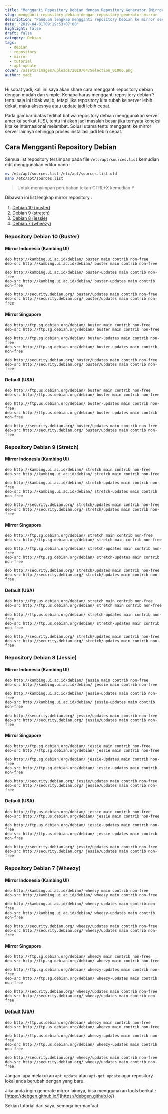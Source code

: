 ```yaml
---
title: "Mengganti Repository Debian dengan Repository Generator (Mirror)"
slug: mengganti-repository-debian-dengan-repository-generator-mirror
description: "Panduan lengkap mengganti repository Debian ke mirror server lokal guna mempercepat update. Tutorial untuk Debian 10, 9, 8, dan 7."
date: "2019-04-01T09:19:53+07:00"
highlight: false
draft: false
category: Debian
tags:
  - debian
  - repository
  - mirror
  - tutorial
  - apt-update
cover: /assets/images/uploads/2019/04/Selection_01006.png
author: yadi
---
```


Hi sobat yadi, kali ini saya akan share cara mengganti repository debian dengan mudah dan simple. Kenapa harus mengganti repository debian ? tentu saja ini tidak wajib, tetapi jika repository kita rubah ke server lebih dekat, maka aksesnya atau update jadi lebih cepat.

Pada gambar diatas terlihat bahwa repository debian menggunakan server amerika serikat (US), tentu ini akan jadi masalah besar jika ternyata koneksi kita ke internasional melambat. Solusi utama tentu mengganti ke mirror server lainnya sehingga proses installasi jadi lebih cepat.

## Cara Mengganti Repository Debian
Semua list repository tersimpan pada file `/etc/apt/sources.list` kemudian edit menggunakan editor nano :

```bash
mv /etc/apt/sources.list /etc/apt/sources.list.old
nano /etc/apt/sources.list
```

> Untuk menyimpan perubahan tekan CTRL+X kemudian Y

Dibawah ini list lengkap mirror repository :
1. [Debian 10 (buster)](#repository-debian-10-buster)
2. [Debian 9 (stretch)](#repository-debian-9-stretch)
3. [Debian 8 (jessie)](#repository-debian-8-jessie)
4. [Debian 7 (wheezy)](#repository-debian-7-wheezy)

### Repository Debian 10 (Buster)
#### Mirror Indonesia (Kambing UI)
```
deb http://kambing.ui.ac.id/debian/ buster main contrib non-free
deb-src http://kambing.ui.ac.id/debian/ buster main contrib non-free

deb http://kambing.ui.ac.id/debian/ buster-updates main contrib non-free
deb-src http://kambing.ui.ac.id/debian/ buster-updates main contrib non-free

deb http://security.debian.org/ buster/updates main contrib non-free
deb-src http://security.debian.org/ buster/updates main contrib non-free
```
#### Mirror Singapore
```
deb http://ftp.sg.debian.org/debian/ buster main contrib non-free
deb-src http://ftp.sg.debian.org/debian/ buster main contrib non-free

deb http://ftp.sg.debian.org/debian/ buster-updates main contrib non-free
deb-src http://ftp.sg.debian.org/debian/ buster-updates main contrib non-free

deb http://security.debian.org/ buster/updates main contrib non-free
deb-src http://security.debian.org/ buster/updates main contrib non-free
```

#### Default (USA)
```
deb http://ftp.us.debian.org/debian/ buster main contrib non-free
deb-src http://ftp.us.debian.org/debian/ buster main contrib non-free

deb http://ftp.us.debian.org/debian/ buster-updates main contrib non-free
deb-src http://ftp.us.debian.org/debian/ buster-updates main contrib non-free

deb http://security.debian.org/ buster/updates main contrib non-free
deb-src http://security.debian.org/ buster/updates main contrib non-free
```

### Repository Debian 9 (Stretch)
#### Mirror Indonesia (Kambing UI)
```
deb http://kambing.ui.ac.id/debian/ stretch main contrib non-free
deb-src http://kambing.ui.ac.id/debian/ stretch main contrib non-free
 
deb http://kambing.ui.ac.id/debian/ stretch-updates main contrib non-free
deb-src http://kambing.ui.ac.id/debian/ stretch-updates main contrib non-free
 
deb http://security.debian.org/ stretch/updates main contrib non-free
deb-src http://security.debian.org/ stretch/updates main contrib non-free
```
#### Mirror Singapore
```
deb http://ftp.sg.debian.org/debian/ stretch main contrib non-free
deb-src http://ftp.sg.debian.org/debian/ stretch main contrib non-free
 
deb http://ftp.sg.debian.org/debian/ stretch-updates main contrib non-free
deb-src http://ftp.sg.debian.org/debian/ stretch-updates main contrib non-free
 
deb http://security.debian.org/ stretch/updates main contrib non-free
deb-src http://security.debian.org/ stretch/updates main contrib non-free
```

#### Default (USA)
```
deb http://ftp.us.debian.org/debian/ stretch main contrib non-free
deb-src http://ftp.us.debian.org/debian/ stretch main contrib non-free
 
deb http://ftp.us.debian.org/debian/ stretch-updates main contrib non-free
deb-src http://ftp.us.debian.org/debian/ stretch-updates main contrib non-free
 
deb http://security.debian.org/ stretch/updates main contrib non-free
deb-src http://security.debian.org/ stretch/updates main contrib non-free
```

### Repository Debian 8 (Jessie)
#### Mirror Indonesia (Kambing UI)
```
deb http://kambing.ui.ac.id/debian/ jessie main contrib non-free
deb-src http://kambing.ui.ac.id/debian/ jessie main contrib non-free
 
deb http://kambing.ui.ac.id/debian/ jessie-updates main contrib non-free
deb-src http://kambing.ui.ac.id/debian/ jessie-updates main contrib non-free
 
deb http://security.debian.org/ jessie/updates main contrib non-free
deb-src http://security.debian.org/ jessie/updates main contrib non-free
```
#### Mirror Singapore
```
deb http://ftp.sg.debian.org/debian/ jessie main contrib non-free
deb-src http://ftp.sg.debian.org/debian/ jessie main contrib non-free
 
deb http://ftp.sg.debian.org/debian/ jessie-updates main contrib non-free
deb-src http://ftp.sg.debian.org/debian/ jessie-updates main contrib non-free
 
deb http://security.debian.org/ jessie/updates main contrib non-free
deb-src http://security.debian.org/ jessie/updates main contrib non-free
```
#### Default (USA)
```
deb http://ftp.us.debian.org/debian/ jessie main contrib non-free
deb-src http://ftp.us.debian.org/debian/ jessie main contrib non-free
 
deb http://ftp.us.debian.org/debian/ jessie-updates main contrib non-free
deb-src http://ftp.us.debian.org/debian/ jessie-updates main contrib non-free
 
deb http://security.debian.org/ jessie/updates main contrib non-free
deb-src http://security.debian.org/ jessie/updates main contrib non-free
```

### Repository Debian 7 (Wheezy)
#### Mirror Indonesia (Kambing UI)
```
deb http://kambing.ui.ac.id/debian/ wheezy main contrib non-free
deb-src http://kambing.ui.ac.id/debian/ wheezy main contrib non-free
 
deb http://kambing.ui.ac.id/debian/ wheezy-updates main contrib non-free
deb-src http://kambing.ui.ac.id/debian/ wheezy-updates main contrib non-free
 
deb http://security.debian.org/ wheezy/updates main contrib non-free
deb-src http://security.debian.org/ wheezy/updates main contrib non-free
```

#### Mirror Singapore
```
deb http://ftp.sg.debian.org/debian/ wheezy main contrib non-free
deb-src http://ftp.sg.debian.org/debian/ wheezy main contrib non-free
 
deb http://ftp.sg.debian.org/debian/ wheezy-updates main contrib non-free
deb-src http://ftp.sg.debian.org/debian/ wheezy-updates main contrib non-free
 
deb http://security.debian.org/ wheezy/updates main contrib non-free
deb-src http://security.debian.org/ wheezy/updates main contrib non-free
```

#### Default (USA)
```
deb http://ftp.us.debian.org/debian/ wheezy main contrib non-free
deb-src http://ftp.us.debian.org/debian/ wheezy main contrib non-free
 
deb http://ftp.us.debian.org/debian/ wheezy-updates main contrib non-free
deb-src http://ftp.us.debian.org/debian/ wheezy-updates main contrib non-free
 
deb http://security.debian.org/ wheezy/updates main contrib non-free
deb-src http://security.debian.org/ wheezy/updates main contrib non-free
```

Jangan lupa melakukan `apt update` atau `apt-get update` agar repository lokal anda berubah dengan yang baru.

Jika anda ingin generate mirror lainnya, bisa menggunakan tools berikut : [https://debgen.github.io/](https://debgen.github.io/)

Sekian tutorial dari saya, semoga bermanfaat.
